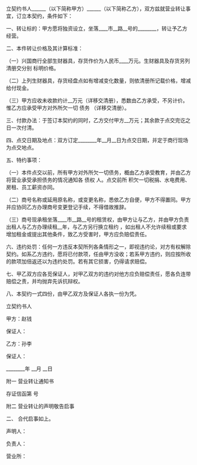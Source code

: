 
 


立契约书人______（以下简称甲方）______（以下简称乙方），双方兹就营业转让事宜，订立本契约，条件如下：


一、转让标的：甲方愿将独资设立，坐落____市__路__号的________，转让予乙方经营。


二、本件转让价格及其计算标准：


（一）兴国商行全部生财器具，存货作价为人民币____万元。生财器具及存货另列清册交分别 标明价格。


（二）上列生财器具，存货经盘点如有增减变化数量，则依清册所记载价格，增减给付现金。


（三）甲方应收未收款约计__万元（详移交清册），悉数由乙方承受，不另计价。惟乙方应承受甲方对外所欠一切
债务
（详移交清册）。


三、付款办法：于签订本契约的同时，乙方交付甲方__万元；其余款于点交完讫之日一次付清。


四、点交日期及地点：双方订定________年__月__日为点交日期，并定于商行现场为点交地点。


五、特约事项：


（一）本件点交以前，所有甲方对外所欠一切债务，概由乙方承受教育，并由乙方将营业承受承担债务的情况通知各
债权
人。点交前所 积欠一切税捐、水电费用、房租、员工薪资亦同。


（二）商号名称或延用原名称，或变更名称，悉依乙方自便，甲方不得置同。甲方并应协同乙方办理商号变更登记手续，不得借故推辞。


（三）商号现承租坐落____市__路__号的租赁权，由甲方让与乙方，并由甲方负责出租人与乙方办理续租__年，与乙方另行换立租约 ，如出租人不允许续租或要求增加租金或提出其他条件，致乙方受害时，甲方应负赔偿责任。


六、违约处罚：任何一方违反本契所列各条情形之一，即视违约论，对方有权解除契约。如系乙方违约，愿将已付款项，任由甲方没收；若系甲方违约，则应按所收的款项加倍返还以为违约处罚。若有其它损害，仍得请求赔偿。


七、甲乙双方应各觅保证人，对甲乙双方的违约对他方应负赔偿责任，愿各负连带赔偿之责，并均抛弃先诉抗辩权。


八、本契约一式四份，由甲乙双方及保证人各执一份为凭。


立契约书人


甲方：赵钱


保证人：


乙方：孙李


保证人：


________年 __月 __日


附一 营业转让通知书


存证信函第 号


附二 营业转让的声明敬告启事


二、 合代启事如上。


声明人：


负责人：


营业所：
 


 

 
 
 
 
 
  


  
 

  


  


  
 
 
 
 

